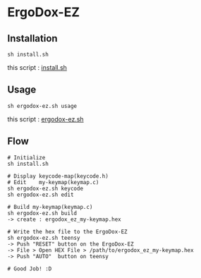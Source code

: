 # ErgoDox-EZ

## Installation

    sh install.sh

this script : [install.sh](https://github.com/ghsable/dotfiles/blob/master/bin/ergodox-ez/install.sh)

## Usage

    sh ergodox-ez.sh usage

this script : [ergodox-ez.sh](https://github.com/ghsable/dotfiles/blob/master/bin/ergodox-ez/ergodox-ez.sh)

## Flow

    # Initialize
    sh install.sh

    # Display keycode-map(keycode.h)
    # Edit    my-keymap(keymap.c)
    sh ergodox-ez.sh keycode
    sh ergodox-ez.sh edit

    # Build my-keymap(keymap.c)
    sh ergodox-ez.sh build
    -> create : ergodox_ez_my-keymap.hex

    # Write the hex file to the ErgoDox-EZ
    sh ergodox-ez.sh teensy
    -> Push "RESET" button on the ErgoDox-EZ
    -> File > Open HEX File > /path/to/ergodox_ez_my-keymap.hex
    -> Push "AUTO"  button on teensy

    # Good Job! :D

